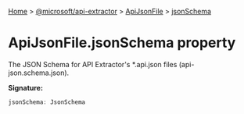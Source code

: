 [Home](./index) &gt; [@microsoft/api-extractor](api-extractor.md) &gt; [ApiJsonFile](api-extractor.apijsonfile.md) &gt; [jsonSchema](api-extractor.apijsonfile.jsonschema.md)

# ApiJsonFile.jsonSchema property

The JSON Schema for API Extractor's \*.api.json files (api-json.schema.json).

**Signature:**
```javascript
jsonSchema: JsonSchema
```

